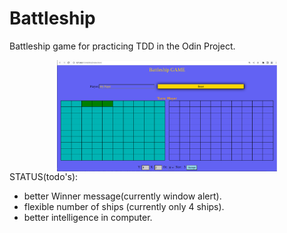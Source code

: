# Battleship
Battleship game for practicing TDD in the Odin Project.
<div style="display:flex;flex-direction:row; justify-content:center">
<img src="./doc/battleship.png" width=70%>
</div>
STATUS(todo's):

* better Winner message(currently window alert).
* flexible number of ships (currently only 4 ships).
* better intelligence in computer.
